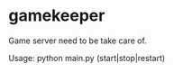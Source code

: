 gamekeeper
==========

Game server need to be take care of.

Usage:
  python main.py (start|stop|restart)
